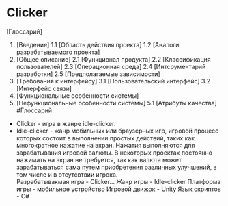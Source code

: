 # Clicker
[Глоссарий]
1. [Введение]
1.1 [Область действия проекта]
1.2 [Аналоги разрабатываемого проекта]
2. [Общее описание]
2.1 [Функционал продукта]
2.2 [Классификация пользователей]
2.3 [Операционная среда]
2.4 [Интсрументарий разработки]
2.5 [Предполагаемые зависимости]
3. [Требования к интерфейсу]
3.1 [Пользовательский интерфейс]
3.2 [Интерфейс связи]
4. [Функциональные особенности системы]
5. [Нефункциональные особенности системы]
5.1 [Атрибуты качества]
#Глоссарий 
- Clicker - игра в жанре idle-clicker.
- Idle-clicker - жанр мобильных или браузерных игр, игровой процесс которых состоит в выполнении простых действий, таких как многократное нажатие на экран. Нажатия выполняются для зарабатывания игровой валюты. В некоторых проектах постоянно нажимать на экран не требуется, так как валюта может зарабатываться сама путем приобретения различных улучшений, в том числе и в отсутсвтвии игрока.  
Разрабатывакмая игра - Clicker...
Жанр игры - Idle-clicker
Платформа игры - мобильное устройство
Игровой движок - Unity
Язык скриптов - C#
